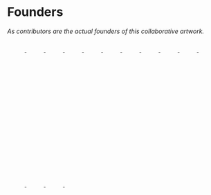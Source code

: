 # Founders

*As contributors are the actual founders of this collaborative artwork.*

<style>
    .contr-image {
        border-radius: 100%;
        width: 8%; 
        opacity: 0.7;
        
    }
    .contr-image:hover {
        opacity: 1;
        transition: 0.7s;
    }
    .contr-a:hover {
        color: white
    }
    
</style>

<a class="contr-a" href="https://findmentor.network/peer/cagatay-cali" target="_blank">
<img class="contr-image" 
src="https://avatars.githubusercontent.com/cagataycali">
</a>

<a class="contr-a" href="https://findmentor.network/peer/kemal-ayhan" target="_blank">
<img class="contr-image" 
src="https://avatars.githubusercontent.com/kemalayhan">
</a>

<a class="contr-a" href="https://findmentor.network/peer/mucahit-bircan" target="_blank">
<img class="contr-image" 
src="https://avatars.githubusercontent.com/mucahitbircan">
</a>

<a class="contr-a" href="https://findmentor.network/peer/selcuk-tatar" target="_blank">
<img class="contr-image" 
src="https://avatars.githubusercontent.com/tansionline">
</a>


<a class="contr-a" href="https://findmentor.network/peer/sevki-oruc" target="_blank">
<img class="contr-image" 
src="https://avatars.githubusercontent.com/sevkioruc">
</a>


<a class="contr-a" href="https://findmentor.network/peer/alihan-yilmaz" target="_blank">
<img class="contr-image" 
src="https://avatars.githubusercontent.com/alihan">
</a>


<a class="contr-a" href="https://findmentor.network/peer/adem-furkan-ozcan" target="_blank">
<img class="contr-image" 
src="https://avatars.githubusercontent.com/Adem68">
</a>


<a class="contr-a" href="https://findmentor.network/peer/alper-cun" target="_blank">
<img class="contr-image" 
src="https://avatars.githubusercontent.com/alpercun">
</a>


<a class="contr-a" href="https://github.com/selimdoyranli" target="_blank">
<img class="contr-image" 
src="https://avatars3.githubusercontent.com/u/22690563?s=400&v=4">
</a>

<a class="contr-a" href="https://findmentor.network/peer/hasan-tezcan" target="_blank">
<img class="contr-image" 
src="https://avatars.githubusercontent.com/hasantezcan">
</a>


<a class="contr-a" href="https://github.com/crx4" target="_blank">
<img class="contr-image" 
src="https://avatars3.githubusercontent.com/u/7410470?s=400&u=29e1f47afde493bf54f2e346819c13ca8d70688f&v=4">
</a>


<a class="contr-a" href="https://findmentor.network/peer/onur-aksar" target="_blank">
<img class="contr-image" 
src="https://avatars.githubusercontent.com/onuraksar">
</a>

<a class="contr-a" href="https://findmentor.network/peer/mesut-cifci" target="_blank">
<img class="contr-image" 
src="https://avatars.githubusercontent.com/mesutcifci">
</a>

<a class="contr-a" href="https://findmentor.network/peer/mustafa-b.-yildiz" target="_blank">
<img class="contr-image" 
src="https://avatars.githubusercontent.com/flurach">
</a>

<a class="contr-a" href="https://github.com/ahmetelgun" target="_blank">
<img class="contr-image" 
src="https://avatars1.githubusercontent.com/u/17314041?s=400&u=41bf90b0113a76f0140aae197569307de624da61&v=4"
>
</a>
